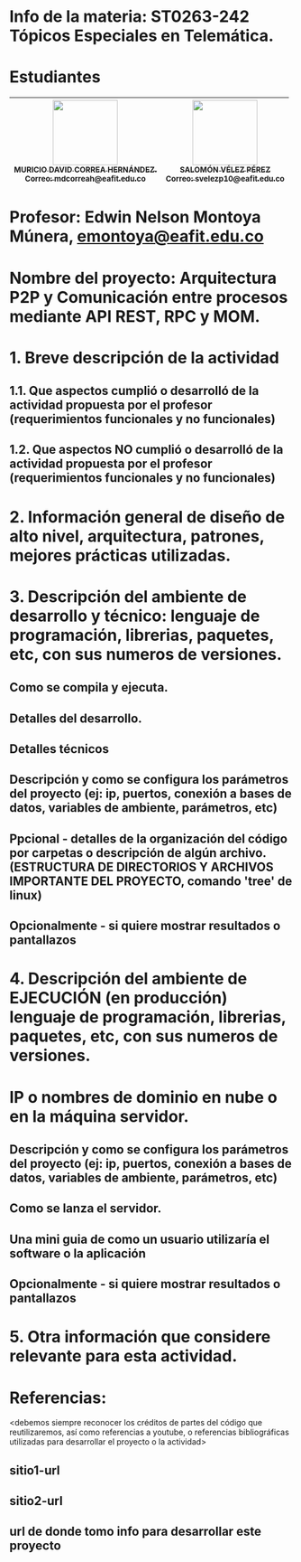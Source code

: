 # Info de la materia: ST0263-242 Tópicos Especiales en Telemática.

# Estudiantes

| [<img src="https://avatars.githubusercontent.com/u/81777898?s=400&u=2eeba9c363f9c474c7fb419ef36562e2d2b6b866&v=4" width=115><br><sub>MURICIO DAVID CORREA HERNÁNDEZ.<br>Correo: mdcorreah@eafit.edu.co</sub>](https://github.com/MauricioDCH) | [<img src="https://avatars.githubusercontent.com/u/69641241?v=4" width=115><br><sub>SALOMÓN VÉLEZ PÉREZ <br>Correo: svelezp10@eafit.edu.co</sub>](https://github.com/svelezp) |
| :----------------------------------------------------------------------------------------------------------------------------------------------------------------------------------------------------------: | :----------------------------------------------------------------------------------------------------------------------------------------------------: |
#
# Profesor: Edwin Nelson Montoya Múnera, emontoya@eafit.edu.co

# Nombre del proyecto: Arquitectura P2P y Comunicación entre procesos mediante API REST, RPC y MOM.
#
# 1. Breve descripción de la actividad

## 1.1. Que aspectos cumplió o desarrolló de la actividad propuesta por el profesor (requerimientos funcionales y no funcionales)

## 1.2. Que aspectos NO cumplió o desarrolló de la actividad propuesta por el profesor (requerimientos funcionales y no funcionales)

# 2. Información general de diseño de alto nivel, arquitectura, patrones, mejores prácticas utilizadas.

# 3. Descripción del ambiente de desarrollo y técnico: lenguaje de programación, librerias, paquetes, etc, con sus numeros de versiones.

## Como se compila y ejecuta.
## Detalles del desarrollo.
## Detalles técnicos
## Descripción y como se configura los parámetros del proyecto (ej: ip, puertos, conexión a bases de datos, variables de ambiente, parámetros, etc)
## Ppcional - detalles de la organización del código por carpetas o descripción de algún archivo. (ESTRUCTURA DE DIRECTORIOS Y ARCHIVOS IMPORTANTE DEL PROYECTO, comando 'tree' de linux)
## 
## Opcionalmente - si quiere mostrar resultados o pantallazos 

# 4. Descripción del ambiente de EJECUCIÓN (en producción) lenguaje de programación, librerias, paquetes, etc, con sus numeros de versiones.

# IP o nombres de dominio en nube o en la máquina servidor.

## Descripción y como se configura los parámetros del proyecto (ej: ip, puertos, conexión a bases de datos, variables de ambiente, parámetros, etc)

## Como se lanza el servidor.

## Una mini guia de como un usuario utilizaría el software o la aplicación

## Opcionalmente - si quiere mostrar resultados o pantallazos 

# 5. Otra información que considere relevante para esta actividad.

# Referencias:
<debemos siempre reconocer los créditos de partes del código que reutilizaremos, así como referencias a youtube, o referencias bibliográficas utilizadas para desarrollar el proyecto o la actividad>
## sitio1-url 
## sitio2-url
## url de donde tomo info para desarrollar este proyecto
